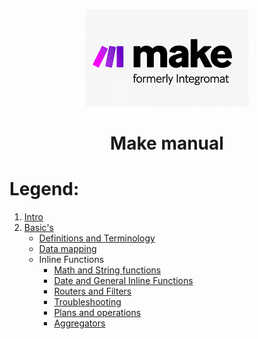 <div align="center">

![Make](pic/make_logo.gif)

# Make manual
</div>


# Legend:


   1. [Intro](basic.md)
   2. [Basic's](basics.md)
      * [Definitions and Terminology](definitions_and_terminology.md)
      * [Data mapping](data_mapping.md)
      * Inline Functions
         * [Math and String functions](math_and_string_functions.md)
         * [Date and General Inline Functions](date_and_general_inline_functions.md)
         * [Routers and Filters](routers_and_filters.md)
         * [Troubleshooting](troubleshooting.md)
         * [Plans and operations](plans_and_operations.md)
         * [Aggregators](aggregators.md)



